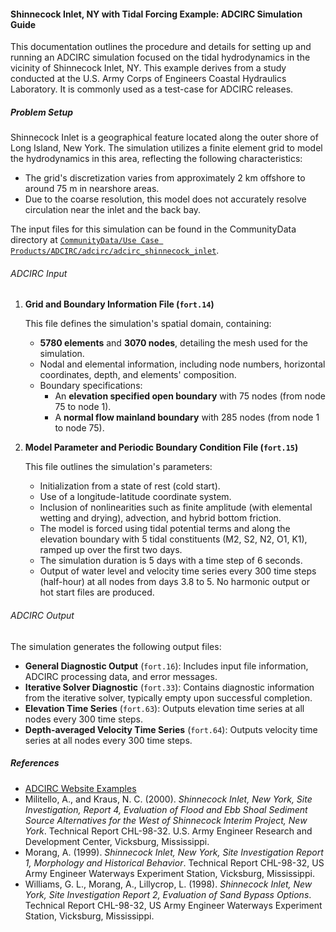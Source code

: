 #### Shinnecock Inlet, NY with Tidal Forcing Example: ADCIRC Simulation Guide

This documentation outlines the procedure and details for setting up and running an ADCIRC simulation focused on the tidal hydrodynamics in the vicinity of Shinnecock Inlet, NY.
This example derives from a study conducted at the U.S. Army Corps of Engineers Coastal Hydraulics Laboratory.
It is commonly used as a test-case for ADCIRC releases.

##### Problem Setup

Shinnecock Inlet is a geographical feature located along the outer shore of Long Island, New York.
The simulation utilizes a finite element grid to model the hydrodynamics in this area, reflecting the following characteristics:

- The grid's discretization varies from approximately 2 km offshore to around 75 m in nearshore areas.
- Due to the coarse resolution, this model does not accurately resolve circulation near the inlet and the back bay.

The input files for this simulation can be found in the CommunityData directory at [`CommunityData/Use Case Products/ADCIRC/adcirc/adcirc_shinnecock_inlet`](https://www.designsafe-ci.org/data/browser/public/designsafe.storage.community/Use%20Case%20Products/ADCIRC/adcirc/adcirc_shinnecock_inlet).

###### ADCIRC Input

1. **Grid and Boundary Information File (`fort.14`)**

    This file defines the simulation's spatial domain, containing:

    - **5780 elements** and **3070 nodes**, detailing the mesh used for the simulation.
    - Nodal and elemental information, including node numbers, horizontal coordinates, depth, and elements' composition.
    - Boundary specifications:
        - An **elevation specified open boundary** with 75 nodes (from node 75 to node 1).
        - A **normal flow mainland boundary** with 285 nodes (from node 1 to node 75).

2. **Model Parameter and Periodic Boundary Condition File (`fort.15`)**

      This file outlines the simulation's parameters:

      - Initialization from a state of rest (cold start).
      - Use of a longitude-latitude coordinate system.
      - Inclusion of nonlinearities such as finite amplitude (with elemental wetting and drying), advection, and hybrid bottom friction.
      - The model is forced using tidal potential terms and along the elevation boundary with 5 tidal constituents (M2, S2, N2, O1, K1), ramped up over the first two days.
      - The simulation duration is 5 days with a time step of 6 seconds.
      - Output of water level and velocity time series every 300 time steps (half-hour) at all nodes from days 3.8 to 5. No harmonic output or hot start files are produced.

###### ADCIRC Output

The simulation generates the following output files:

- **General Diagnostic Output** (`fort.16`): Includes input file information, ADCIRC processing data, and error messages.
- **Iterative Solver Diagnostic** (`fort.33`): Contains diagnostic information from the iterative solver, typically empty upon successful completion.
- **Elevation Time Series** (`fort.63`): Outputs elevation time series at all nodes every 300 time steps.
- **Depth-averaged Velocity Time Series** (`fort.64`): Outputs velocity time series at all nodes every 300 time steps.

##### References

- [ADCIRC Website Examples](https://adcirc.org/home/documentation/example-problems/shinnecock-inlet-ny-with-tidal-forcing-example)
- Militello, A., and Kraus, N. C. (2000). *Shinnecock Inlet, New York, Site Investigation, Report 4, Evaluation of Flood and Ebb Shoal Sediment Source Alternatives for the West of Shinnecock Interim Project, New York*. Technical Report CHL-98-32. U.S. Army Engineer Research and Development Center, Vicksburg, Mississippi.
- Morang, A. (1999). *Shinnecock Inlet, New York, Site Investigation Report 1, Morphology and Historical Behavior*. Technical Report CHL-98-32, US Army Engineer Waterways Experiment Station, Vicksburg, Mississippi.
- Williams, G. L., Morang, A., Lillycrop, L. (1998). *Shinnecock Inlet, New York, Site Investigation Report 2, Evaluation of Sand Bypass Options*. Technical Report CHL-98-32, US Army Engineer Waterways Experiment Station, Vicksburg, Mississippi.